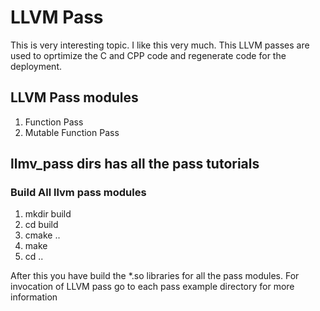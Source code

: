 # LLVM Pass
This is very interesting topic. I like this very much. 
This LLVM passes are used to oprtimize the C and CPP code and regenerate code for the deployment.

## LLVM Pass modules
1. Function Pass
2. Mutable Function Pass

## llmv_pass dirs has all the pass tutorials
### Build All llvm pass modules
1. mkdir build
2. cd build
3. cmake ..
4. make
5. cd ..

After this you have build the *.so libraries for all the pass modules.
For invocation of LLVM pass go to each pass example directory for more information


